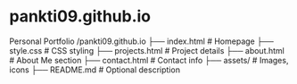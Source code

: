 # pankti09.github.io
Personal Portfolio
/pankti09.github.io
   ├── index.html         # Homepage
   ├── style.css          # CSS styling
   ├── projects.html      # Project details
   ├── about.html         # About Me section
   ├── contact.html       # Contact info
   ├── assets/            # Images, icons
   ├── README.md          # Optional description
